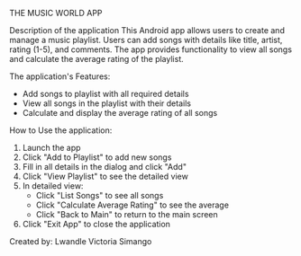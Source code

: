 THE MUSIC WORLD APP

Description of the application
This Android app allows users to create and manage a music playlist. Users can add songs with details like title, artist, rating (1-5), and comments. The app provides functionality to view all songs and calculate the average rating of the playlist.

The application's Features:
- Add songs to playlist with all required details
- View all songs in the playlist with their details
- Calculate and display the average rating of all songs

 How to Use the application:
1. Launch the app
2. Click "Add to Playlist" to add new songs
3. Fill in all details in the dialog and click "Add"
4. Click "View Playlist" to see the detailed view
5. In detailed view:
   - Click "List Songs" to see all songs
   - Click "Calculate Average Rating" to see the average
   - Click "Back to Main" to return to the main screen
6. Click "Exit App" to close the application


Created by:
Lwandle Victoria Simango
